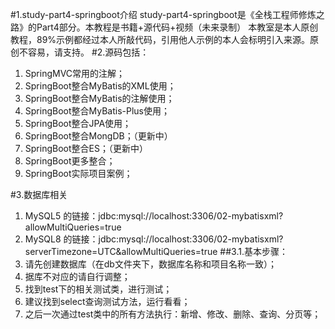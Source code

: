 #1.study-part4-springboot介绍
study-part4-springboot是《全栈工程师修炼之路》的Part4部分。本教程是书籍+源代码+视频（未来录制）
本教室是本人原创教程，89%示例都经过本人所敲代码，引用他人示例的本人会标明引入来源。原创不容易，请支持。
#2.源码包括：
1. SpringMVC常用的注解；
2. SpringBoot整合MyBatis的XML使用；
3. SpringBoot整合MyBatis的注解使用；
4. SpringBoot整合MyBatis-Plus使用；
5. SpringBoot整合JPA使用；
6. SpringBoot整合MongDB；（更新中）
7. SpringBoot整合ES；（更新中）
8. SpringBoot更多整合；
9. SpringBoot实际项目案例；

#3.数据库相关
1. MySQL5 的链接：jdbc:mysql://localhost:3306/02-mybatisxml?allowMultiQueries=true
2. MySQL8 的链接：jdbc:mysql://localhost:3306/02-mybatisxml?serverTimezone=UTC&allowMultiQueries=true
##3.1.基本步骤：
1. 请先创建数据库（在db文件夹下，数据库名称和项目名称一致）；
2. 据库不对应的请自行调整；
3. 找到test下的相关测试类，进行测试；
4. 建议找到select查询测试方法，运行看看；
5. 之后一次通过test类中的所有方法执行：新增、修改、删除、查询、分页等；